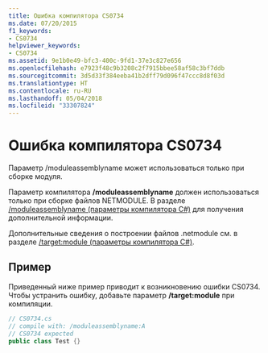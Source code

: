 ```yaml
---
title: Ошибка компилятора CS0734
ms.date: 07/20/2015
f1_keywords:
- CS0734
helpviewer_keywords:
- CS0734
ms.assetid: 9e1b0e49-bfc3-400c-9fd1-37e3c827e656
ms.openlocfilehash: e7923f48c9b3208c2f7915bbee58af58c3bf7ddb
ms.sourcegitcommit: 3d5d33f384eeba41b2dff79d096f47ccc8d8f03d
ms.translationtype: HT
ms.contentlocale: ru-RU
ms.lasthandoff: 05/04/2018
ms.locfileid: "33307824"
---
```

# <a name="compiler-error-cs0734"></a>Ошибка компилятора CS0734
Параметр /moduleassemblyname может использоваться только при сборке модуля.  
  
 Параметр компилятора **/moduleassemblyname** должен использоваться только при сборке файлов NETMODULE. В разделе [/moduleassemblyname (параметры компилятора C#)](../../csharp/language-reference/compiler-options/moduleassemblyname-compiler-option.md) для получения дополнительной информации.  
  
 Дополнительные сведения о построении файлов .netmodule см. в разделе [/target:module (параметры компилятора C#)](../../csharp/language-reference/compiler-options/target-module-compiler-option.md).  
  
## <a name="example"></a>Пример  
 Приведенный ниже пример приводит к возникновению ошибки CS0734. Чтобы устранить ошибку, добавьте параметр **/target:module** при компиляции.  
  
```csharp  
// CS0734.cs  
// compile with: /moduleassemblyname:A  
// CS0734 expected  
public class Test {}  
```
